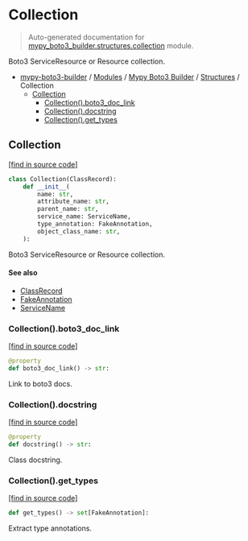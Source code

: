 # Collection

> Auto-generated documentation for [mypy_boto3_builder.structures.collection](https://github.com/vemel/mypy_boto3_builder/blob/main/mypy_boto3_builder/structures/collection.py) module.

Boto3 ServiceResource or Resource collection.

- [mypy-boto3-builder](../../README.md#mypy_boto3_builder) / [Modules](../../MODULES.md#mypy-boto3-builder-modules) / [Mypy Boto3 Builder](../index.md#mypy-boto3-builder) / [Structures](index.md#structures) / Collection
    - [Collection](#collection)
        - [Collection().boto3_doc_link](#collectionboto3_doc_link)
        - [Collection().docstring](#collectiondocstring)
        - [Collection().get_types](#collectionget_types)

## Collection

[[find in source code]](https://github.com/vemel/mypy_boto3_builder/blob/main/mypy_boto3_builder/structures/collection.py#L11)

```python
class Collection(ClassRecord):
    def __init__(
        name: str,
        attribute_name: str,
        parent_name: str,
        service_name: ServiceName,
        type_annotation: FakeAnnotation,
        object_class_name: str,
    ):
```

Boto3 ServiceResource or Resource collection.

#### See also

- [ClassRecord](class_record.md#classrecord)
- [FakeAnnotation](../type_annotations/fake_annotation.md#fakeannotation)
- [ServiceName](../service_name.md#servicename)

### Collection().boto3_doc_link

[[find in source code]](https://github.com/vemel/mypy_boto3_builder/blob/main/mypy_boto3_builder/structures/collection.py#L41)

```python
@property
def boto3_doc_link() -> str:
```

Link to boto3 docs.

### Collection().docstring

[[find in source code]](https://github.com/vemel/mypy_boto3_builder/blob/main/mypy_boto3_builder/structures/collection.py#L48)

```python
@property
def docstring() -> str:
```

Class docstring.

### Collection().get_types

[[find in source code]](https://github.com/vemel/mypy_boto3_builder/blob/main/mypy_boto3_builder/structures/collection.py#L64)

```python
def get_types() -> set[FakeAnnotation]:
```

Extract type annotations.
